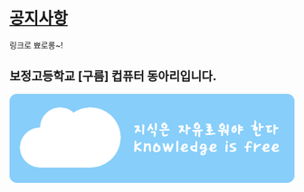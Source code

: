 # [공지사항](/Notices/Notice.md)
링크로 뾰로롱~!

## 보정고등학교 [구름] 컵퓨터 동아리입니다.
![Banner](Images/Cloud_Banner/Cloud_Banner.png)
